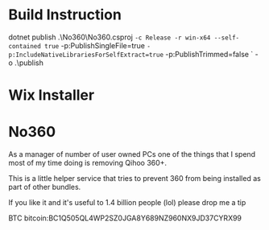 # Build Instruction

dotnet publish .\No360\No360.csproj `
  -c Release -r win-x64 --self-contained true `
  -p:PublishSingleFile=true `
  -p:IncludeNativeLibrariesForSelfExtract=true `
  -p:PublishTrimmed=false `
  -o .\publish

# Wix Installer


# No360
As a manager of number of user owned PCs one of the things that I spend most of my time doing is removing Qihoo 360+. 

This is a little helper service that tries to prevent 360 from being installed as part of other bundles.

If you like it and it's useful to 1.4 billion people (lol) please drop me a tip

BTC bitcoin:BC1Q505QL4WP2SZ0JGA8Y689NZ960NX9JD37CYRX99
